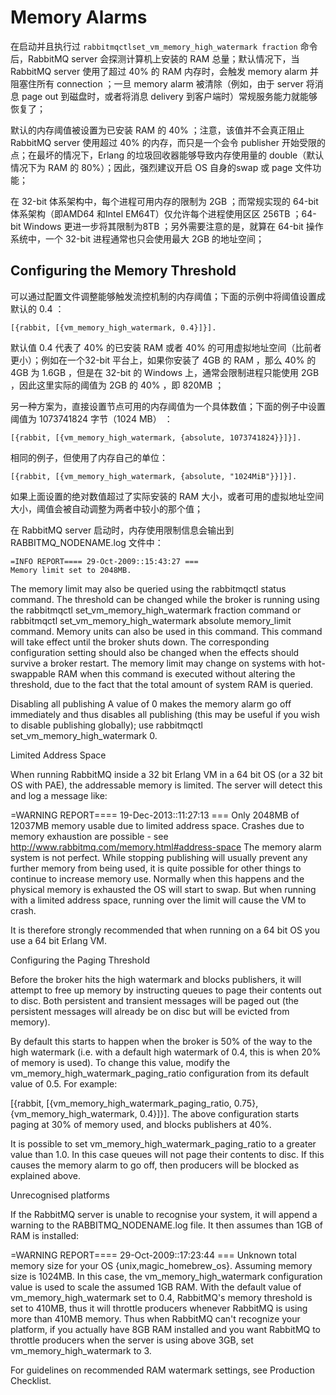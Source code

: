 


# Memory Alarms

在启动并且执行过 `rabbitmqctlset_vm_memory_high_watermark fraction` 命令后，RabbitMQ server 会探测计算机上安装的 RAM 总量；默认情况下，当 RabbitMQ server 使用了超过 40% 的 RAM 内存时，会触发 memory alarm 并阻塞住所有 connection ；一旦 memory alarm 被清除（例如，由于 server 将消息 page out 到磁盘时，或者将消息 delivery 到客户端时）常规服务能力就能够恢复了；

默认的内存阈值被设置为已安装 RAM 的 40% ；注意，该值并不会真正阻止 RabbitMQ server 使用超过 40% 的内存，而只是一个会令 publisher 开始受限的点；在最坏的情况下，Erlang 的垃圾回收器能够导致内存使用量的 double（默认情况下为 RAM 的 80%）；因此，强烈建议开启 OS 自身的swap 或 page 文件功能；

在 32-bit 体系架构中，每个进程可用内存的限制为 2GB ；而常规实现的 64-bit 体系架构（即AMD64 和Intel EM64T）仅允许每个进程使用区区 256TB ；64-bit Windows 更进一步将其限制为8TB ；另外需要注意的是，就算在 64-bit 操作系统中，一个 32-bit 进程通常也只会使用最大 2GB 的地址空间；

## Configuring the Memory Threshold


可以通过配置文件调整能够触发流控机制的内存阈值；下面的示例中将阈值设置成默认的 0.4 ：
```shell
[{rabbit, [{vm_memory_high_watermark, 0.4}]}].
```

默认值 0.4 代表了 40% 的已安装 RAM 或者 40% 的可用虚拟地址空间（比前者更小）；例如在一个32-bit 平台上，如果你安装了 4GB 的 RAM ，那么 40% 的 4GB 为 1.6GB ，但是在 32-bit 的 Windows 上，通常会限制进程只能使用 2GB ，因此这里实际的阈值为 2GB 的 40% ，即 820MB ；

另一种方案为，直接设置节点可用的内存阈值为一个具体数值；下面的例子中设置阈值为 1073741824 字节（1024 MB） ：
```shell
[{rabbit, [{vm_memory_high_watermark, {absolute, 1073741824}}]}].
```

相同的例子，但使用了内存自己的单位：
```shell
[{rabbit, [{vm_memory_high_watermark, {absolute, "1024MiB"}}]}].
```

如果上面设置的绝对数值超过了实际安装的 RAM 大小，或者可用的虚拟地址空间大小，阈值会被自动调整为两者中较小的那个值；

在 RabbitMQ server 启动时，内存使用限制信息会输出到 RABBITMQ_NODENAME.log 文件中：
```shell
=INFO REPORT==== 29-Oct-2009::15:43:27 ===
Memory limit set to 2048MB.
```

The memory limit may also be queried using the rabbitmqctl status command.
The threshold can be changed while the broker is running using the rabbitmqctl set_vm_memory_high_watermark fraction command or rabbitmqctl set_vm_memory_high_watermark absolute memory_limit command. Memory units can also be used in this command. This command will take effect until the broker shuts down. The corresponding configuration setting should also be changed when the effects should survive a broker restart. The memory limit may change on systems with hot-swappable RAM when this command is executed without altering the threshold, due to the fact that the total amount of system RAM is queried.

Disabling all publishing
A value of 0 makes the memory alarm go off immediately and thus disables all publishing (this may be useful if you wish to disable publishing globally); use rabbitmqctl set_vm_memory_high_watermark 0.

Limited Address Space

When running RabbitMQ inside a 32 bit Erlang VM in a 64 bit OS (or a 32 bit OS with PAE), the addressable memory is limited. The server will detect this and log a message like:

=WARNING REPORT==== 19-Dec-2013::11:27:13 ===
Only 2048MB of 12037MB memory usable due to limited address space.
Crashes due to memory exhaustion are possible - see
http://www.rabbitmq.com/memory.html#address-space
The memory alarm system is not perfect. While stopping publishing will usually prevent any further memory from being used, it is quite possible for other things to continue to increase memory use. Normally when this happens and the physical memory is exhausted the OS will start to swap. But when running with a limited address space, running over the limit will cause the VM to crash.

It is therefore strongly recommended that when running on a 64 bit OS you use a 64 bit Erlang VM.

Configuring the Paging Threshold

Before the broker hits the high watermark and blocks publishers, it will attempt to free up memory by instructing queues to page their contents out to disc. Both persistent and transient messages will be paged out (the persistent messages will already be on disc but will be evicted from memory).

By default this starts to happen when the broker is 50% of the way to the high watermark (i.e. with a default high watermark of 0.4, this is when 20% of memory is used). To change this value, modify the vm_memory_high_watermark_paging_ratio configuration from its default value of 0.5. For example:

[{rabbit, [{vm_memory_high_watermark_paging_ratio, 0.75},
         {vm_memory_high_watermark, 0.4}]}].
The above configuration starts paging at 30% of memory used, and blocks publishers at 40%.

It is possible to set vm_memory_high_watermark_paging_ratio to a greater value than 1.0. In this case queues will not page their contents to disc. If this causes the memory alarm to go off, then producers will be blocked as explained above.

Unrecognised platforms

If the RabbitMQ server is unable to recognise your system, it will append a warning to the RABBITMQ_NODENAME.log file. It then assumes than 1GB of RAM is installed:

=WARNING REPORT==== 29-Oct-2009::17:23:44 ===
Unknown total memory size for your OS {unix,magic_homebrew_os}. Assuming memory size is 1024MB.
In this case, the vm_memory_high_watermark configuration value is used to scale the assumed 1GB RAM. With the default value of vm_memory_high_watermark set to 0.4, RabbitMQ's memory threshold is set to 410MB, thus it will throttle producers whenever RabbitMQ is using more than 410MB memory. Thus when RabbitMQ can't recognize your platform, if you actually have 8GB RAM installed and you want RabbitMQ to throttle producers when the server is using above 3GB, set vm_memory_high_watermark to 3.

For guidelines on recommended RAM watermark settings, see Production Checklist.